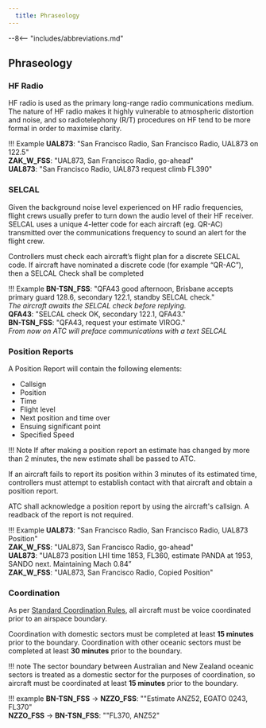 ```yaml
---
  title: Phraseology
---
```


--8<-- "includes/abbreviations.md"

## Phraseology

### HF Radio

HF radio is used as the primary long-range radio communications medium. The nature of HF radio makes it highly vulnerable to atmospheric distortion and noise, and so radiotelephony (R/T) procedures on HF tend to be more formal in order to maximise clarity.

!!! Example
    **UAL873**: "San Francisco Radio, San Francisco Radio, UAL873 on 122.5"  
    **ZAK_W_FSS**: "UAL873, San Francisco Radio, go-ahead"  
    **UAL873**: "San Francisco Radio, UAL873 request climb FL390"

### SELCAL

Given the background noise level experienced on HF radio frequencies, flight crews usually prefer to turn down the audio level of their HF receiver. SELCAL uses a unique 4-letter code for each aircraft (eg. QR-AC) transmitted over the communications frequency to sound an alert for the flight crew.

Controllers must check each aircraft’s flight plan for a discrete SELCAL code. If aircraft have nominated a discrete code (for example “QR-AC”), then a SELCAL Check shall be completed

!!! Example
    **BN-TSN_FSS**: "QFA43 good afternoon, Brisbane accepts primary guard 128.6, secondary 122.1, standby SELCAL check."  
    *The aircraft awaits the SELCAL check before replying.*  
    **QFA43**: "SELCAL check OK, secondary 122.1, QFA43."  
    **BN-TSN_FSS**: "QFA43, request your estimate VIROG."  
    *From now on ATC will preface communications with a text SELCAL*

### Position Reports

A Position Report will contain the following elements:
- Callsign  
- Position  
- Time    
- Flight level  
- Next position and time over   
- Ensuing significant point   
- Specified Speed  

!!! Note
    If after making a position report an estimate has changed by more than 2 minutes, the new estimate shall be passed to ATC.  

If an aircraft fails to report its position within 3 minutes of its estimated time, controllers must attempt to establish contact with that aircraft and obtain a position report.

ATC shall acknowledge a position report by using the aircraft's callsign. A readback of the report is not required.

!!! Example
    **UAL873**: "San Francisco Radio, San Francisco Radio, UAL873 Position"  
    **ZAK_W_FSS**: "UAL873, San Francisco Radio, go-ahead"  
    **UAL873**: "UAL873 position LHI time 1853, FL360, estimate PANDA at 1953, SANDO next. Maintaining Mach 0.84”  
    **ZAK_W_FSS**: "UAL873, San Francisco Radio, Copied Position" 
    
### Coordination
As per [Standard Coordination Rules](../../controller-skills/coordination), all aircraft must be voice coordinated prior to an airspace boundary.  

Coordination with domestic sectors must be completed at least **15 minutes** prior to the boundary.  Coordination with other oceanic sectors must be completed at least **30 minutes** prior to the boundary.

!!! note
    The sector boundary between Australian and New Zealand oceanic sectors is treated as a domestic sector for the purposes of coordination, so aircraft must be coordinated at least **15 minutes** prior to the boundary.

!!! example
    <span class="coldline">**BN-TSN_FSS** -> **NZZO_FSS**</span>: ""Estimate ANZ52, EGATO 0243, FL370"  
    <span class="coldline">**NZZO_FSS** -> **BN-TSN_FSS**</span>: ""FL370, ANZ52"